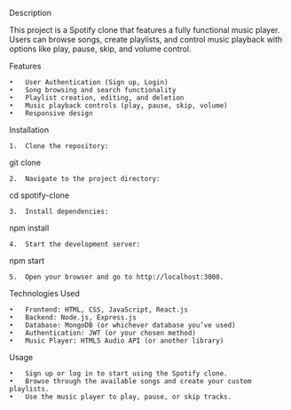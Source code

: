 Description

This project is a Spotify clone that features a fully functional music player. Users can browse songs, create playlists, and control music playback with options like play, pause, skip, and volume control.

Features

	•	User Authentication (Sign up, Login)
	•	Song browsing and search functionality
	•	Playlist creation, editing, and deletion
	•	Music playback controls (play, pause, skip, volume)
	•	Responsive design

Installation

	1.	Clone the repository:

git clone <your-repo-link>


	2.	Navigate to the project directory:

cd spotify-clone


	3.	Install dependencies:

npm install


	4.	Start the development server:

npm start


	5.	Open your browser and go to http://localhost:3000.

Technologies Used

	•	Frontend: HTML, CSS, JavaScript, React.js
	•	Backend: Node.js, Express.js
	•	Database: MongoDB (or whichever database you’ve used)
	•	Authentication: JWT (or your chosen method)
	•	Music Player: HTML5 Audio API (or another library)

Usage

	•	Sign up or log in to start using the Spotify clone.
	•	Browse through the available songs and create your custom playlists.
	•	Use the music player to play, pause, or skip tracks.
